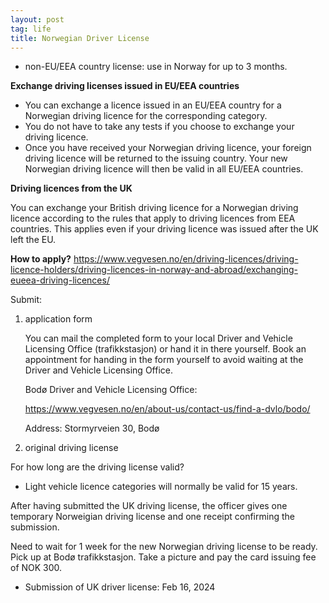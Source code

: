 ```yaml
---
layout: post
tag: life
title: Norwegian Driver License
---
```


- non-EU/EEA country license: use in Norway for up to 3 months.

**Exchange driving licenses issued in EU/EEA countries**

- You can exchange a licence issued in an EU/EEA country for a Norwegian driving licence for the corresponding category.
- You do not have to take any tests if you choose to exchange your driving licence.
- Once you have received your Norwegian driving licence, your foreign driving licence will be returned to the issuing country. Your new Norwegian driving licence will then be valid in all EU/EEA countries.

**Driving licences from the UK**

You can exchange your British driving licence for a Norwegian driving licence according to the rules that apply to driving licences from EEA countries. This applies even if your driving licence was issued after the UK left the EU.

**How to apply?** 
<https://www.vegvesen.no/en/driving-licences/driving-licence-holders/driving-licences-in-norway-and-abroad/exchanging-eueea-driving-licences/>

Submit:
1. application form

   You can mail the completed form to your local Driver and Vehicle Licensing Office (trafikkstasjon) or hand it in there yourself. Book an appointment for handing in the form yourself to avoid waiting at the Driver and Vehicle Licensing Office.

   Bodø Driver and Vehicle Licensing Office:

   <https://www.vegvesen.no/en/about-us/contact-us/find-a-dvlo/bodo/>

   Address: Stormyrveien 30, Bodø

2. original driving license



For how long are the driving license valid?

- Light vehicle licence categories will normally be valid for 15 years.


After having submitted the UK driving license, the officer gives one temporary Norweigian driving license and one receipt confirming the submission.

Need to wait for 1 week for the new Norwegian driving license to be ready. Pick up at Bodø trafikkstasjon. Take a picture and pay the card issuing fee of NOK 300.



- Submission of UK driver license: Feb 16, 2024















